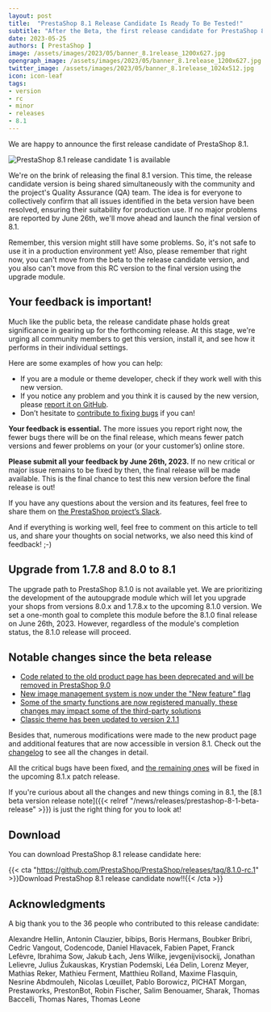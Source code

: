 ```yaml
---
layout: post
title:  "PrestaShop 8.1 Release Candidate Is Ready To Be Tested!"
subtitle: "After the Beta, the first release candidate for PrestaShop 8.1 is now ready for you to test!"
date: 2023-05-25
authors: [ PrestaShop ]
image: /assets/images/2023/05/banner_8.1release_1200x627.jpg
opengraph_image: /assets/images/2023/05/banner_8.1release_1200x627.jpg
twitter_image: /assets/images/2023/05/banner_8.1release_1024x512.jpg
icon: icon-leaf
tags:
- version
- rc
- minor
- releases
- 8.1
---
```


We are happy to announce the first release candidate of PrestaShop 8.1.

![PrestaShop 8.1 release candidate 1 is available](/assets/images/2023/02/banner_8.1_1534x424.png)

We're on the brink of releasing the final 8.1 version. This time, the release candidate version is being shared simultaneously with the community and the project's Quality Assurance (QA) team. The idea is for everyone to collectively confirm that all issues identified in the beta version have been resolved, ensuring their suitability for production use. If no major problems are reported by June 26th, we'll move ahead and launch the final version of 8.1.

Remember, this version might still have some problems. So, it's not safe to use it in a production environment yet! Also, please remember that right now, you can't move from the beta to the release candidate version, and you also can't move from this RC version to the final version using the upgrade module.

## Your feedback is important!

Much like the public beta, the release candidate phase holds great significance in gearing up for the forthcoming release. At this stage, we're urging all community members to get this version, install it, and see how it performs in their individual settings.

Here are some examples of how you can help:
* If you are a module or theme developer, check if they work well with this new version.
* If you notice any problem and you think it is caused by the new version, please [report it on GitHub](https://github.com/PrestaShop/PrestaShop/issues/new/choose).
* Don’t hesitate to [contribute to fixing bugs](https://devdocs.prestashop-project.org/8/contribute/contribute-pull-requests/) if you can!

**Your feedback is essential.** The more issues you report right now, the fewer bugs there will be on the final release, which means fewer patch versions and fewer problems on your (or your customer’s) online store.

**Please submit all your feedback by June 26th, 2023.** If no new critical or major issue remains to be fixed by then, the final release will be made available. This is the final chance to test this new version before the final release is out!

If you have any questions about the version and its features, feel free to share them on [the PrestaShop project’s Slack](https://www.prestashop-project.org/slack/).

And if everything is working well, feel free to comment on this article to tell us, and share your thoughts on social networks, we also need this kind of feedback! ;-)

## Upgrade from 1.7.8 and 8.0 to 8.1

The upgrade path to PrestaShop 8.1.0 is not available yet. We are prioritizing the development of the autoupgrade module which will let you upgrade your shops from versions 8.0.x and 1.7.8.x to the upcoming 8.1.0 version. We set a one-month goal to complete this module before the 8.1.0 final release on June 26th, 2023. However, regardless of the module's completion status, the 8.1.0 release will proceed.

## Notable changes since the beta release

- [Code related to the old product page has been deprecated and will be removed in PrestaShop 9.0](https://github.com/PrestaShop/PrestaShop/pull/32194)
- [New image management system is now under the "New feature" flag](https://github.com/PrestaShop/PrestaShop/pull/31662)
- [Some of the smarty functions are now registered manually, these changes may impact some of the third-party solutions](https://github.com/PrestaShop/PrestaShop/pull/32197)
- [Classic theme has been updated to version 2.1.1](https://github.com/PrestaShop/PrestaShop/pull/32574)

Besides that, numerous modifications were made to the new product page and additional features that are now accessible in version 8.1.
Check out the [changelog](https://github.com/PrestaShop/PrestaShop/releases/tag/8.1.0-rc.1) to see all the changes in detail.

All the critical bugs have been fixed, and [the remaining ones](https://github.com/PrestaShop/PrestaShop/issues?q=is%3Aopen+is%3Aissue+label%3A8.1.x+label%3ABug+label%3ARegression) will be fixed in the upcoming 8.1.x patch release.

If you're curious about all the changes and new things coming in 8.1, the [8.1 beta version release note]({{< relref "/news/releases/prestashop-8-1-beta-release" >}}) is just the right thing for you to look at!

## Download

You can download PrestaShop 8.1 release candidate here:

{{< cta "https://github.com/PrestaShop/PrestaShop/releases/tag/8.1.0-rc.1" >}}Download PrestaShop 8.1 release candidate now!!{{< /cta >}}

## Acknowledgments

A big thank you to the 36 people who contributed to this release candidate:

Alexandre Hellin, Antonin Clauzier, bibips, Boris Hermans, Boubker Bribri, Cedric Vangout, Codencode, Daniel Hlavacek, Fabien Papet, Franck Lefèvre, Ibrahima Sow, Jakub Łach, Jens Wilke, jevgenijvisockij, Jonathan Lelievre, Julius Žukauskas, Krystian Podemski, Léa Delin, Lorenz Meyer, Mathias Reker, Mathieu Ferment, Matthieu Rolland, Maxime Flasquin, Nesrine Abdmouleh, Nicolas Lœuillet, Pablo Borowicz, PICHAT Morgan, Prestaworks, PrestonBot, Robin Fischer, Salim Benouamer, Sharak, Thomas Baccelli, Thomas Nares, Thomas Leone
